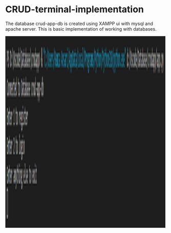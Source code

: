 # CRUD-terminal-implementation

The database crud-app-db is created using XAMPP ui with mysql and apache server. This is basic implementation of working with databases.

<img src="images/1.png" alt="Girl in a jacket" width="500" height="600">
